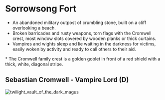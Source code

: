 # Sorrowsong Fort

- An abandoned military outpost of crumbling stone, built on a cliff overlooking a beach.
- Broken barricades and rusty weapons, torn flags with the Cromwell crest, most window slots covered by wooden planks or thick curtains.
- Vampires and wights sleep and lie waiting in the darkness for victims, easily woken by activity and ready to call others to their aid.

&#42; The Cromwell family crest is a golden goblet in front of a red shield with a thick, white, diagonal stripe.

## Sebastian Cromwell - Vampire Lord (D)


![twilight_vault_of_the_dark_magus](https://user-images.githubusercontent.com/53103996/119050110-04f7bc00-b987-11eb-97ff-141027ecb76c.png)

